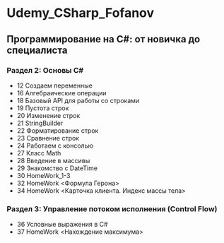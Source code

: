 # Udemy_CSharp_Fofanov
## Программирование на С#: от новичка до специалиста ##
### Раздел 2: Основы С# ###
* 12 Создаем переменные
* 16 Алгебраические операции
* 18 Базовый API для работы со строками
* 19 Пустота строк
* 20 Изменение строк
* 21 StringBuilder
* 22 Форматирование строк
* 23 Сравнение строк
* 24 Работаем с консолью
* 27 Класс Math
* 28 Введение в массивы
* 29 Знакомство с DateTime
* 30 HomeWork_1-3
* 32 HomeWork <Формула Герона>
* 34 HomeWork <Карточка клиента. Индекс массы тела>
### Раздел 3: Управление потоком исполнения (Control Flow) ###
* 36 Условные выражения в C#
* 37 HomeWork <Нахождение максимума>